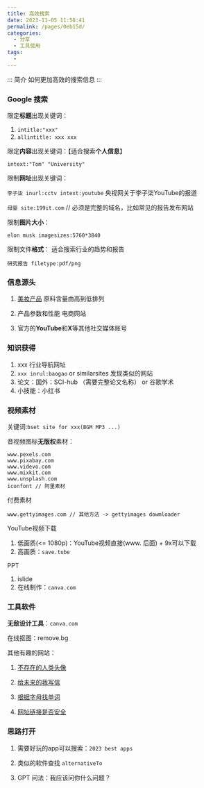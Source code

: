 ```yaml
---
title: 高效搜索
date: 2023-11-05 11:58:41
permalink: /pages/0eb15d/
categories:
  - 分享
  - 工具使用
tags:
  - 
---
```

::: 简介
如何更加高效的搜索信息
:::
<!-- more -->

### Google 搜索

限定**标题**出现关键词：

1. `intitle:"xxx"`
2. `allintitle: xxx xxx`

限定**内容**出现关键词：【适合搜索**个人信息**】

`intext:"Tom" "University"`

限制**网址**出现关键词：

`李子柒 inurl:cctv intext:youtube` 央视网关于李子柒YouTube的报道

`母婴 site:199it.com` // 必须是完整的域名，比如常见的报告发布网站

限制**图片大小**：

`elon musk imagesizes:5760*3840`

限制文件**格式**： 适合搜索行业的趋势和报告

`研究报告 filetype:pdf/png`



### 信息源头

1. [美妆产品](https://hzpba.nmpa.gov.cn/gccx/) 原料含量由高到低排列

2. 产品参数和性能 电商网站
3. 官方的**YouTube**和**X**等其他社交媒体账号



### 知识获得

1. xxx 行业导航网址
2. `xxx inrul:baogao` or similarsites 发现类似的网站
3. 论文：国外：SCI-hub （需要完整论文名称） or 谷歌学术
4. 小技能：小红书



### 视频素材

关键词:`bset site for xxx(BGM MP3 ...)`

音视频图标**无版权**素材：

```
www.pexels.com
www.pixabay.com
www.videvo.com
www.mixkit.com
www.unsplash.com
iconfont // 阿里素材
```

付费素材

```
www.gettyimages.com // 其他方法 -> gettyimages dowmloader
```

YouTube视频下载

1. 低画质(<= 1080p)：YouTube视频直接(www. 后面) + 9x可以下载
2. 高画质：`save.tube`

PPT

1. islide
2. 在线制作：`canva.com`

### 工具软件

**无敌设计工具**：`canva.com`

在线抠图：remove.bg

其他有趣的网站：

1. [不存在的人类头像](https:thispersondoesnotexist.com)

2. [给未来的我写信](https://www.futureme.org/)

3. [根据字母找单词](https://www.litscape.com/word_tools/contains_only.php)

4. [网址链接是否安全](https://www.virustotal.com/gui/)



### 思路打开

1. 需要好玩的app可以搜索：`2023 best apps`

2. 类似的软件查找 `alternativeTo`

3. GPT 问法：我应该问你什么问题？